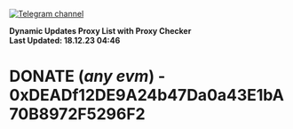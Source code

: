 [![Telegram channel](https://img.shields.io/endpoint?url=https://runkit.io/damiankrawczyk/telegram-badge/branches/master?url=https://t.me/n4z4v0d)](https://t.me/n4z4v0d) 

**Dynamic Updates Proxy List with Proxy Checker**  
**Last Updated: 18.12.23 04:46**

# DONATE (_any evm_) - 0xDEADf12DE9A24b47Da0a43E1bA70B8972F5296F2
